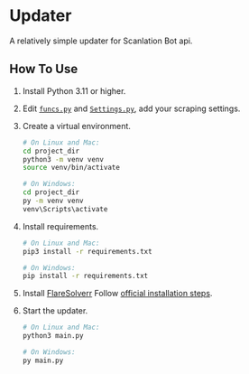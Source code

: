 # Updater
A relatively simple updater for Scanlation Bot api.

## How To Use

1. Install Python 3.11 or higher.
2. Edit [`funcs.py`](https://github.com/NandeMD/scanlation_sys/blob/main/update_script/lib/SettingsParser/funcs.py) and [`Settings.py`](https://github.com/NandeMD/scanlation_sys/blob/main/update_script/lib/SettingsParser/Settings.py), add your scraping settings.
3. Create a virtual environment.
    ```bash
   # On Linux and Mac:
   cd project_dir
   python3 -m venv venv
   source venv/bin/activate
   
   # On Windows:
   cd project_dir
   py -m venv venv
   venv\Scripts\activate
   ```
4. Install requirements.
   ```bash
   # On Linux and Mac:
   pip3 install -r requirements.txt
   
   # On Windows:
   pip install -r requirements.txt
   ```
5. Install [FlareSolverr](https://github.com/FlareSolverr/FlareSolverr) Follow [official installation steps](https://github.com/FlareSolverr/FlareSolverr#installation).

6. Start the updater.
   ```bash
   # On Linux and Mac:
   python3 main.py
   
   # On Windows:
   py main.py
   ```
